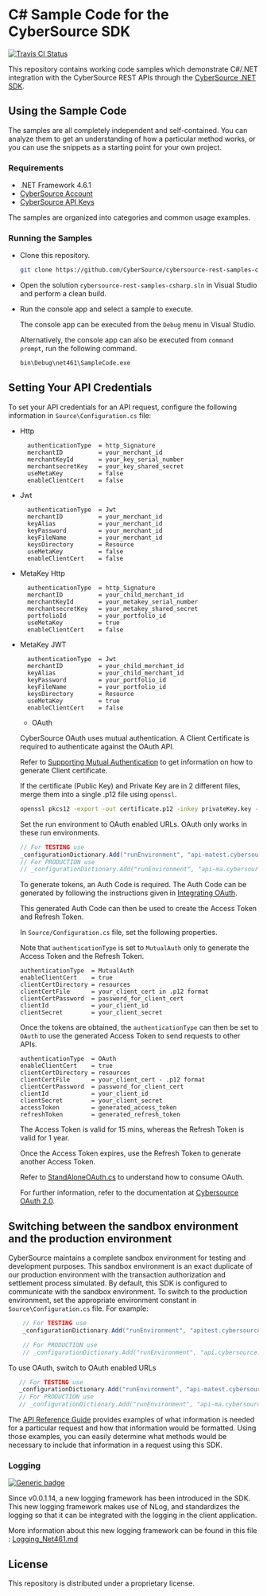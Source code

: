 # C# Sample Code for the CyberSource SDK

[![Travis CI Status](https://travis-ci.org/CyberSource/cybersource-rest-samples-csharp.svg?branch=master)](https://travis-ci.org/CyberSource/cybersource-rest-samples-csharp)

This repository contains working code samples which demonstrate C#/.NET integration with the CyberSource REST APIs through the [CyberSource .NET SDK](https://github.com/CyberSource/cybersource-rest-client-dotnet).

## Using the Sample Code

The samples are all completely independent and self-contained. You can analyze them to get an understanding of how a particular method works, or you can use the snippets as a starting point for your own project.

### Requirements

* .NET Framework 4.6.1
* [CyberSource Account](https://developer.cybersource.com/api/developer-guides/dita-gettingstarted/registration.html)
* [CyberSource API Keys](https://developer.cybersource.com/api/developer-guides/dita-gettingstarted/registration/createCertSharedKey.html)

The samples are organized into categories and common usage examples.

### Running the Samples

* Clone this repository.

    ```bash
    git clone https://github.com/CyberSource/cybersource-rest-samples-csharp.git
    ```

* Open the solution `cybersource-rest-samples-csharp.sln` in Visual Studio and perform a clean build.

* Run the console app and select a sample to execute.

  The console app can be executed from the `Debug` menu in Visual Studio.

  Alternatively, the console app can also be executed from `command prompt`, run the following command.

    ```bash
    bin\Debug\net461\SampleCode.exe
    ```

## Setting Your API Credentials

To set your API credentials for an API request, configure the following information in `Source\Configuration.cs` file:

* Http

    ```lang-none
      authenticationType  = http_Signature
      merchantID          = your_merchant_id
      merchantKeyId       = your_key_serial_number
      merchantsecretKey   = your_key_shared_secret
      useMetaKey          = false
      enableClientCert    = false
    ```

* Jwt

    ```lang-none
      authenticationType  = Jwt
      merchantID          = your_merchant_id
      keyAlias            = your_merchant_id
      keyPassword         = your_merchant_id
      keyFileName         = your_merchant_id
      keysDirectory       = Resource
      useMetaKey          = false
      enableClientCert    = false
    ```

* MetaKey Http

  ```lang-none
    authenticationType  = http_Signature
    merchantID          = your_child_merchant_id
    merchantKeyId       = your_metakey_serial_number
    merchantsecretKey   = your_metakey_shared_secret
    portfolioId         = your_portfolio_id
    useMetaKey          = true
    enableClientCert    = false
  ```

* MetaKey JWT

  ```lang-none
    authenticationType  = Jwt
    merchantID          = your_child_merchant_id
    keyAlias            = your_child_merchant_id
    keyPassword         = your_portfolio_id
    keyFileName         = your_portfolio_id
    keysDirectory       = Resource
    useMetaKey          = true
    enableClientCert    = false
  ```

  * OAuth

  CyberSource OAuth uses mutual authentication. A Client Certificate is required to authenticate against the OAuth API. 

  Refer to [Supporting Mutual Authentication](https://developer.cybersource.com/api/developer-guides/OAuth/cybs_extend_intro/Supporting-Mutual-Authentication.html) to get information on how to generate Client certificate.

  If the certificate (Public Key) and Private Key are in 2 different files, merge them into a single .p12 file using `openssl`.

    ```bash
    openssl pkcs12 -export -out certificate.p12 -inkey privateKey.key -in certificate.crt
    ```

  Set the run environment to OAuth enabled URLs. OAuth only works in these run environments.

    ```csharp
    // For TESTING use
    _configurationDictionary.Add("runEnvironment", "api-matest.cybersource.com")
    // For PRODUCTION use
    // _configurationDictionary.Add("runEnvironment", "api-ma.cybersource.com")
    ```

  To generate tokens, an Auth Code is required. The Auth Code can be generated by following the instructions given in [Integrating OAuth](https://developer.cybersource.com/api/developer-guides/OAuth/cybs_extend_intro/integrating_OAuth.html).

  This generated Auth Code can then be used to create the Access Token and Refresh Token.

  In `Source/Configuration.cs` file, set the following properties.
  
  Note that `authenticationType` is set to `MutualAuth` only to generate the Access Token and the Refresh Token.

    ```lang-none
    authenticationType  = MutualAuth
    enableClientCert    = true
    clientCertDirectory = resources
    clientCertFile      = your_client_cert in .p12 format
    clientCertPassword  = password_for_client_cert
    clientId            = your_client_id
    clientSecret        = your_client_secret
    ```

  Once the tokens are obtained, the `authenticationType` can then be set to `OAuth` to use the generated Access Token to send requests to other APIs.

    ```lang-none
    authenticationType  = OAuth
    enableClientCert    = true
    clientCertDirectory = resources
    clientCertFile      = your_client_cert - .p12 format
    clientCertPassword  = password_for_client_cert
    clientId            = your_client_id
    clientSecret        = your_client_secret
    accessToken         = generated_access_token
    refreshToken        = generated_refresh_token
    ```

  The Access Token is valid for 15 mins, whereas the Refresh Token is valid for 1 year.

  Once the Access Token expires, use the Refresh Token to generate another Access Token.

  Refer to [StandAloneOAuth.cs](https://github.com/CyberSource/cybersource-rest-samples-csharp/tree/master/Source/Samples/Authentication/StandaloneOAuth.cs) to understand how to consume OAuth.

  For further information, refer to the documentation at [Cybersource OAuth 2.0](https://developer.cybersource.com/api/developer-guides/OAuth/cybs_extend_intro.html).

## Switching between the sandbox environment and the production environment

CyberSource maintains a complete sandbox environment for testing and development purposes. This sandbox environment is an exact duplicate of our production environment with the transaction authorization and settlement process simulated. By default, this SDK is configured to communicate with the sandbox environment. To switch to the production environment, set the appropriate environment constant in `Source\Configuration.cs` file.  For example:

```csharp
    // For TESTING use
    _configurationDictionary.Add("runEnvironment", "apitest.cybersource.com");

    // For PRODUCTION use
    // _configurationDictionary.Add("runEnvironment", "api.cybersource.com");
```

To use OAuth, switch to OAuth enabled URLs

```csharp
   // For TESTING use
   _configurationDictionary.Add("runEnvironment", "api-matest.cybersource.com")
   // For PRODUCTION use
   // _configurationDictionary.Add("runEnvironment", "api-ma.cybersource.com")
```

The [API Reference Guide](https://developer.cybersource.com/api/reference/api-reference.html) provides examples of what information is needed for a particular request and how that information would be formatted. Using those examples, you can easily determine what methods would be necessary to include that information in a request using this SDK.

### Logging

[![Generic badge](https://img.shields.io/badge/LOGGING-NEW-GREEN.svg)](https://shields.io/)

Since v0.0.1.14, a new logging framework has been introduced in the SDK. This new logging framework makes use of NLog, and standardizes the logging so that it can be integrated with the logging in the client application.

More information about this new logging framework can be found in this file : [Logging_Net461.md](Logging_Net461.md)

## License

This repository is distributed under a proprietary license.
